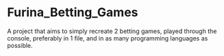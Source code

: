 # Furina_Betting_Games
A project that aims to simply recreate 2 betting games, played through the console, preferably in 1 file, and in as many programming languages as possible.
